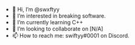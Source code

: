 - 👋 Hi, I’m @swxftyy
- 👀 I’m interested in breaking software.
- 🌱 I’m currently learning C++
- 💞️ I’m looking to collaborate on [N/A]
- 📫 How to reach me: swiftyy#0001 on Discord.
